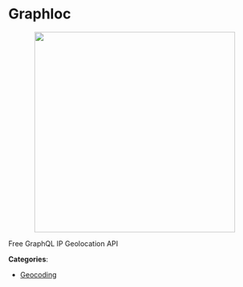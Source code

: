 # Graphloc
<p align="center">
    <img width="400" src="https://raw.githubusercontent.com/apis-list/apis-list/apis/graphloc/logo_256x256.png" />
</p>

Free GraphQL IP Geolocation API



**Categories**:
- [Geocoding](https://github.com/apis-list/apis-list#geocoding)




